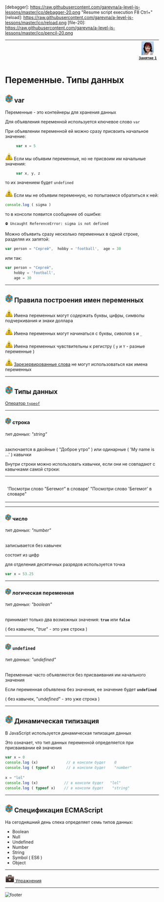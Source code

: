 [footer]: https://github.com/garevna/js-course/raw/master/images/a-level-ico.png?raw=true
[me40]: https://raw.githubusercontent.com/garevna/a-level-js-lessons/master/ico/myPhoto-40.png "Ⓒ Irina Fylyppova ( garevna ) 2019"
[ico20]: https://raw.githubusercontent.com/garevna/a-level-js-lessons/master/ico/a-level-20.png
[ico25]: https://raw.githubusercontent.com/garevna/a-level-js-lessons/master/ico/a-level-25.png
[hw-20]: https://raw.githubusercontent.com/garevna/a-level-js-lessons/master/ico/briefcase-20.png
[hw-30]: https://raw.githubusercontent.com/garevna/a-level-js-lessons/master/ico/briefcase-30.png
[cap-20]: https://raw.githubusercontent.com/garevna/a-level-js-lessons/master/ico/coffee-20.png
[cap-30]: https://raw.githubusercontent.com/garevna/a-level-js-lessons/master/ico/coffee-30.png
[warn-25]: https://raw.githubusercontent.com/garevna/a-level-js-lessons/master/ico/warning-25.png
[link-20]: https://raw.githubusercontent.com/garevna/a-level-js-lessons/master/ico/link-20.png
[err-20]: https://raw.githubusercontent.com/garevna/a-level-js-lessons/master/ico/no_entry-20.png
[err-25]: https://raw.githubusercontent.com/garevna/a-level-js-lessons/master/ico/no_entry-25.png
[err-30]: https://raw.githubusercontent.com/garevna/a-level-js-lessons/master/ico/no_entry-30.png
[debagger]: https://raw.githubusercontent.com/garevna/a-level-js-lessons/master/ico/debagger-20.png "Resume script execution F8 Ctrl+\"
[reload]: https://raw.githubusercontent.com/garevna/a-level-js-lessons/master/ico/reload.png
[file-20]: https://raw.githubusercontent.com/garevna/a-level-js-lessons/master/ico/pencil-20.png


| <img width="900"/> | ![me40] <br/><sup>[Занятие&nbsp;1](../lessons/lesson-01.md)</sup> |
|-|-|

# Переменные. Типы данных

## ![ico25] var

Переменные - это контейнеры для хранения данных

Для объявления переменной используется ключевое слово `var`

При объявлении переменной ей можно сразу присвоить начальное значение:

```javascript
     var x = 5
```

![warn-25] Если мы объявим переменные, но не присвоим им начальные значения:

```javascript
     var x, y, z
```

то их значением будет   `undefined`


![warn-25] Если мы не объявим переменную, но попытаемся обратиться к ней:

```javascript
console.log ( sigma )
```

то в консоли появится сообщение об ошибке:

```
⛔️ Uncaught ReferenceError: sigma is not defined
```

Можно объявить сразу несколько переменных в одной строке, разделяя их запятой:

```javascript
var person = "Сергей",  hobby = 'football',  age = 30
```

или так:

```javascript
var person = "Сергей",  
    hobby = 'football',  
    age = 30
```

______________________________________________________________

## ![ico25] Правила построения имен переменных

![warn-25] Имена переменных могут содержать буквы, цифры, символы подчеркивания и знаки доллара

![warn-25] Имена переменных могут начинаться с буквы, сиволов `$` и `_`

![warn-25] Имена переменных чувствительны к регистру ( `y` и `Y` - разные переменные )

![warn-25] [Зарезервированные слова](https://www.w3schools.com/js/js_reserved.asp) не могут использоваться как имена переменных

______________________________________________________________

## ![ico25] Типы данных

[Оператор `typeof`](typeof.md "Переход на другую страницу")

______________________________________________________________

### ![ico20] строка

###### тип данных: "string"

заключается в двойные ( "Доброе утро" ) или одинарные ( 'My name is ...' ) кавычки

Внутри строки можно использовать кавычки, если они не совпадают с кавычками самой строки:

<table><tr><td><br/>

'Посмотри слово "Бегемот" в словаре'
"Посмотри слово 'Бегемот' в словаре"

</td></tr></table>

______________________________________________________________

### ![ico20] число

###### тип данных: "number"

записывается без кавычек

состоит из цифр

для отделения десятичных разрядов используется точка

```javascript
var x = 53.25
```

______________________________________________________________

### ![ico20] логическая переменная

###### тип данных: "boolean"

принимает только два возможных значения:  **`true`**  или  **`false`**

( без кавычек, "_true_" - это уже строка )


______________________________________________________________

### ![ico20] `undefined`

###### тип данных: "undefined"

Переменные часто объявляются без присваивания им начального значения

Если переменная объявлена без значения, ее значение будет **`undefined`**

( без кавычек, "_undefined_" - это уже строка )

______________________________________________________________

## ![ico25] Динамическая типизация

В  JavaScript используется динамическая типизация данных

Это означает, что тип данных переменной определяется при присваивании ей значения

```javascript
var x = 0
console.log (x)             // в консоли будет    0
console.log ( typeof x)     // в консоли будет    "number"

x = "lol"
console.log (x)            // в консоли будет   "lol"
console.log ( typeof x)    // в консоли будет    "string"
```

______________________________________________________________

## ![ico25] Спецификация ECMAScript

На сегодняшний день спека определяет семь типов данных:

* Boolean
* Null
* Undefined
* Number
* String
* Symbol ( ES6 )
* Object

______________________________________________________________

[![hw-30] Упражнения](https://docs.google.com/forms/d/e/1FAIpQLSd0-twHJZfk-bKNkk-mg7ELLH49d3GYjcahThqGJC7A7sAJZw/viewform)

_____________________________________________________________

![footer]

